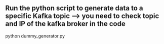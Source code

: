 ## Run the python script to generate data to a specific Kafka topic --> you need to check topic and IP of the kafka broker in the code

python dummy_generator.py

